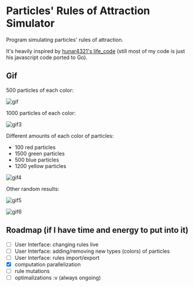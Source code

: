 # Particles' Rules of Attraction Simulator

Program simulating particles' rules of attraction. 

It's heavily inspired by [hunar4321's life_code](https://github.com/hunar4321/life_code) (still most of my code is just his javascript code ported to Go).

## Gif

500 particles of each color:

![gif](./img/gif.gif)

1000 particles of each color:

![gif3](./img/gif3.gif)

Different amounts of each color of particles:

* 100 red particles
* 1500 green particles
* 500 blue particles
* 1200 yellow particles

![gif4](./img/gif4.gif)

Other random results:

![gif5](./img/gif5.gif)

![gif6](./img/gif6.gif)

## Roadmap (if I have time and energy to put into it)

- [ ] User Interface: changing rules live
- [ ] User Interface: adding/removing new types (colors) of particles
- [ ] User Interface: rules import/export
- [x] computation parallelization
- [ ] rule mutations
- [ ] optimalizations :v (always ongoing)